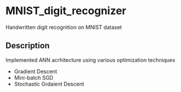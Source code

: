 # MNIST_digit_recognizer
Handwritten digit recognition on MNIST dataset

## Description
Implemented ANN acrhitecture using various optimization techniques
- Gradient Descent 
- Mini-batch SGD
- Stochastic Grdaient Descent
